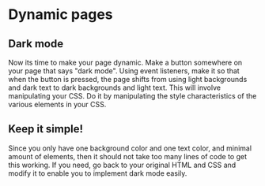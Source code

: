 # Dynamic pages

## Dark mode

Now its time to make your page dynamic. Make a button somewhere on your page that says "dark mode". Using event listeners, make it so that when the button is pressed, the page shifts from using light backgrounds and dark text to dark backgrounds and light text. This will involve manipulating your CSS. Do it by manipulating the style characteristics of the various elements in your CSS.

## Keep it simple!

Since you only have one background color and one text color, and minimal amount of elements, then it should not take too many lines of code to get this working. If you need, go back to your original HTML and CSS and modify it to enable you to implement dark mode easily.
